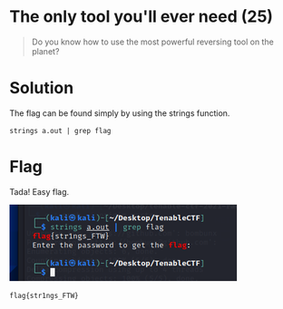 # The only tool you'll ever need (25)
> Do you know how to use the most powerful reversing tool on the planet?

# Solution
The flag can be found simply by using the strings function.

```
strings a.out | grep flag
```

# Flag
Tada! Easy flag.

![strings](./strings_FTW.PNG)

```
flag{str1ngs_FTW}
```
